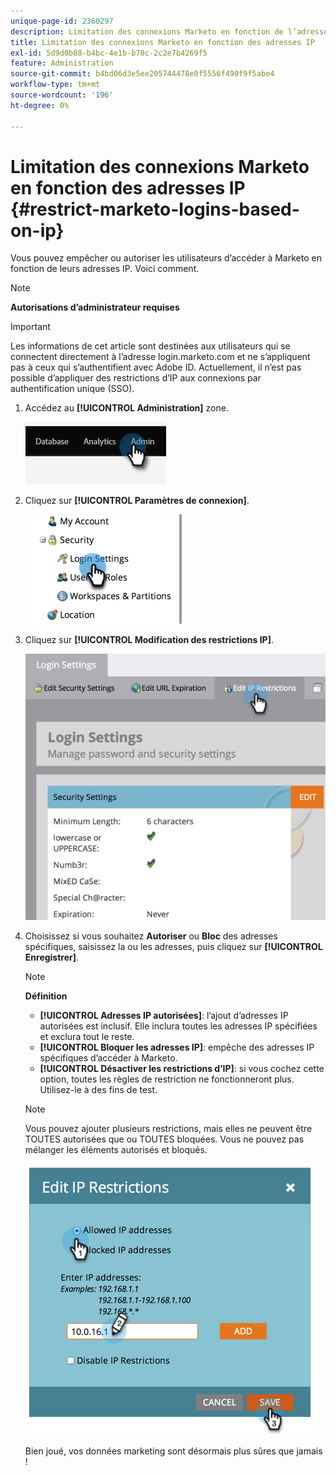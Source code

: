 ```yaml
---
unique-page-id: 2360297
description: Limitation des connexions Marketo en fonction de l’adresse IP - Documents Marketo - Documentation du produit
title: Limitation des connexions Marketo en fonction des adresses IP
exl-id: 5d9d0b88-b4bc-4e1b-b70c-2c2e7b4269f5
feature: Administration
source-git-commit: b4bd06d3e5ee205744478e0f5556f490f9f5abe4
workflow-type: tm+mt
source-wordcount: '196'
ht-degree: 0%

---
```


# Limitation des connexions Marketo en fonction des adresses IP {#restrict-marketo-logins-based-on-ip}

Vous pouvez empêcher ou autoriser les utilisateurs d’accéder à Marketo en fonction de leurs adresses IP. Voici comment.

>[!NOTE]
>
>**Autorisations d’administrateur requises**

>[!IMPORTANT]
>
>Les informations de cet article sont destinées aux utilisateurs qui se connectent directement à l’adresse login.marketo.com et ne s’appliquent pas à ceux qui s’authentifient avec Adobe ID. Actuellement, il n’est pas possible d’appliquer des restrictions d’IP aux connexions par authentification unique (SSO).

1. Accédez au **[!UICONTROL Administration]** zone.

   ![](assets/restrict-marketo-logins-based-on-ip-1.png)

1. Cliquez sur **[!UICONTROL Paramètres de connexion]**.

   ![](assets/restrict-marketo-logins-based-on-ip-2.png)

1. Cliquez sur **[!UICONTROL Modification des restrictions IP]**.

   ![](assets/restrict-marketo-logins-based-on-ip-3.png)

1. Choisissez si vous souhaitez **Autoriser** ou **Bloc** des adresses spécifiques, saisissez la ou les adresses, puis cliquez sur **[!UICONTROL Enregistrer]**.

   >[!NOTE]
   >
   >**Définition**
   >
   >* **[!UICONTROL Adresses IP autorisées]**: l’ajout d’adresses IP autorisées est inclusif. Elle inclura toutes les adresses IP spécifiées et exclura tout le reste.
   >* **[!UICONTROL Bloquer les adresses IP]**: empêche des adresses IP spécifiques d’accéder à Marketo.
   >* **[!UICONTROL Désactiver les restrictions d’IP]**: si vous cochez cette option, toutes les règles de restriction ne fonctionneront plus. Utilisez-le à des fins de test.

   >[!NOTE]
   >
   >Vous pouvez ajouter plusieurs restrictions, mais elles ne peuvent être TOUTES autorisées que ou TOUTES bloquées. Vous ne pouvez pas mélanger les éléments autorisés et bloqués.

   ![](assets/restrict-marketo-logins-based-on-ip-4.png)

   Bien joué, vos données marketing sont désormais plus sûres que jamais !
